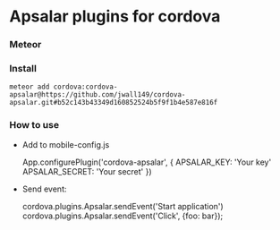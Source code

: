 # Apsalar plugins for cordova

### Meteor

### Install

    meteor add cordova:cordova-apsalar@https://github.com/jwall149/cordova-apsalar.git#b52c143b43349d160852524b5f9f1b4e587e816f

### How to use

- Add to mobile-config.js

    App.configurePlugin('cordova-apsalar', {
      APSALAR_KEY: 'Your key'
      APSALAR_SECRET: 'Your secret'
    })

- Send event:

    cordova.plugins.Apsalar.sendEvent('Start application')
    cordova.plugins.Apsalar.sendEvent('Click', {foo: bar});



